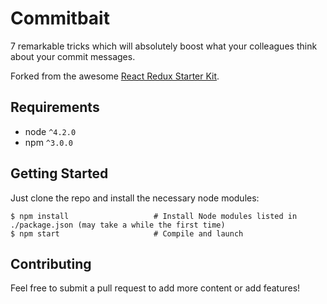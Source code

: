Commitbait
==========

7 remarkable tricks which will absolutely boost what your colleagues think about your commit messages.

Forked from the awesome [React Redux Starter Kit](https://github.com/davezuko/react-redux-starter-kit).

Requirements
------------

* node `^4.2.0`
* npm `^3.0.0`

Getting Started
---------------

Just clone the repo and install the necessary node modules:

```shell
$ npm install                   # Install Node modules listed in ./package.json (may take a while the first time)
$ npm start                     # Compile and launch
```

Contributing
------------

Feel free to submit a pull request to add more content or add features!
